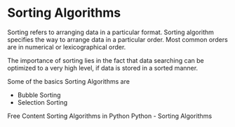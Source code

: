 # Sorting Algorithms

Sorting refers to arranging data in a particular format. Sorting algorithm specifies the way to arrange data in a particular order. Most common orders are in numerical or lexicographical order.

The importance of sorting lies in the fact that data searching can be optimized to a very high level, if data is stored in a sorted manner. 

Some of the basics Sorting Algorithms are 
 - Bubble Sorting
 - Selection Sorting

<ResourceGroupTitle>Free Content</ResourceGroupTitle>
<BadgeLink colorScheme='yellow' badgeText='Read' href='https://realpython.com/sorting-algorithms-python/'>Sorting Algorithms in Python</BadgeLink>
<BadgeLink colorScheme='yellow' badgeText='Read' href='https://www.tutorialspoint.com/python_data_structure/python_sorting_algorithms.htm'>Python - Sorting Algorithms</BadgeLink>

